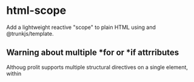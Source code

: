 # html-scope

Add a lightweight reactive "scope" to plain HTML using <tj-html-scope> and @trunkjs/template.

## Warning about multiple *for or *if attrributes

Althoug prolit supports multiple structural directives on a single element, within <template> elements, the 
second and further directives will not be rendered in the DOM.
This is a limitation of the HTML parser and not a bug in prolit. To work around this, you can use nested elements 

## Quick start

```html
<prolit-scope update-on="change keyup" init='{ "name": "World", "repeatCount": 3 }'>
  <template>
      <h1>{{ title }}</h1>

      <!-- property + boolean + class/style + event -->
      <button
          @click="count++; $update()"
          ?disabled="busy"
          ~class="{ active: count > 0 }"
          ~style="{ color: busy ? 'gray' : 'blue' }"
      >
          Clicked {{ count }}x
      </button>

      <!-- interpolation in attribute (quoted) -->
      <div title="Items: {{ todos.length }}"></div>

      <!-- multiple structural directives on one element (left-to-right) -->
      <!-- order: *if then *for -> if gates the loop -->
      <ul>
          <li *if="todos.length" *for="t of todos; t.id">
              {{$index}}: {{ t.text }}
          </li>
      </ul>

      <!-- order: *for then *if -> loop first, filter per item -->
      <ul>
          <li *for="t of todos" *if="t.text.startsWith('B')">
              {{ t.text }}
          </li>
      </ul>

      <!-- nested loops by repeating *for -->
      <ul>
          <li *for="row of matrix" *catch="" *for="cell of row">{{ $index }}:{{ cell }}</li>
      </ul>

      <!-- object iteration with 'in' and $index -->
      <ul>
          <li *for="k in obj">{{ $index }}:{{ k }}={{ obj[k] }}</li>
      </ul>

      <!-- *do and *log -->
      <p *do="greet = 'Hi'">{{ greet }}, user!</p>
      <span *if="debug" *log="todos.length"></span>
      
      <!-- Import another HTML file -->
      <div import-src="/some/other/file.html"></div>
      
  </template>

</prolit-scope>
```

- update-on: space/comma separated events that trigger scope updates from inputs inside the element.
- Inputs with a name attribute are synced into the scope as scope[name] = value.

## init

Initialize or extend the component scope from an evaluated expression. The expression runs in an async context with access to:
- host element (as host), current scope (as scope)
- window, document, console, fetch

Rules:
- The expression must evaluate to an object. That object is shallow-merged into the current scope.
- It is evaluated on connect and whenever the scope-init attribute changes.
- A scope-update event is dispatched after merging.

Examples

- Inline object
  ```html
  <prolit-scope init='{ "name": "Jane", "repeatCount": 2 }'></prolit-scope>
  ```

- From the DOM
  ```html
  <script id="seed" type="application/json">{"name":"Dom","repeatCount":4}</script>
  <prolit-scope init='JSON.parse(document.querySelector("#seed")?.textContent ?? "{}")'></prolit-scope>
  ```

- Remote (async)
  ```html
  <prolit-scope
    init='await fetch("/api/scope").then(r => r.json())'
  ></prolit-scope>
  ```

Notes
- The expression is executed as code. Do not inject untrusted strings.
- If the expression does not return an object, the evaluation will fail and be ignored by the component.

## Events

- scope-update: fired after the scope is extended via scope-init.

## Building

Run `nx build prolit-elements` to build the library.

## Running unit tests

Run `nx test html-scope` to execute the unit tests via Vitest (jsdom environment).

## Template rendering demo

Three ways to initialize scope using scope-init:

- Inline object
  ```html
  <prolit-scope init='{ "name": "World", "repeatCount": 3 }'>
    <template>
      <div *for="i of Array.from({ length: repeatCount })">Hello {{name}}</div>
    </template>
  </prolit-scope>
  ```

- From a script element (application/json)
  ```html
  <script id="seed-user" type="application/json">{"name":"Dom","repeatCount":4}</script>
  <prolit-scope
    init='JSON.parse(document.querySelector("#seed-user")?.textContent ?? "{}")'>
    <template>
      <div *for="i of Array.from({ length: repeatCount })">Hi {{name}}</div>
    </template>
  </prolit-scope>
  ```

- External JSON via fetch (async)
  ```html
  <prolit-scope
    init='await fetch("/demo/data/user.json").then(r => r.json())'>
    <template>
      <div *for="i of Array.from({ length: repeatCount })">Welcome {{name}}</div>
    </template>
  </prolit-scope>
  ```

See a full showcase at /demo/template-rendering.html when running the dev server.


## Import another HTML file

You can import another HTML file into your current HTML file using the `import-src` attribute on a `<div>` element. This allows you to modularize your HTML content and reuse components across different pages.

The import will happen before compiling the template, so you can use structural directives like `*for` and `*if` in the imported content.


```html
<div import-src="/path/to/your/file.html"></div>
```